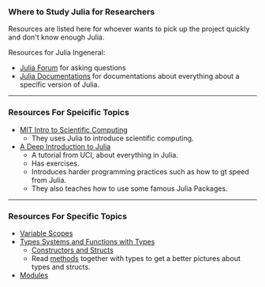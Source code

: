 ### **Where to Study Julia for Researchers**

Resources are listed here for whoever wants to pick up the project quickly and don't know enough Julia. 

Resources for Julia Ingeneral: 
* [Julia Forum](https://discourse.julialang.org/) for asking questions
* [Julia Documentations](https://docs.julialang.org/en/v1/) for documentations about everything about a specific version of Julia. 



---
### **Resources For Speicific Topics**

* [MIT Intro to Scientific Computing](https://computationalthinking.mit.edu/Spring21/)
  * They uses Julia to introduce scientific computing. 
* [A Deep Introduction to Julia](http://ucidatascienceinitiative.github.io/IntroToJulia/)
  * A tutorial from UCI, about everything in Julia. 
  * Has exercises. 
  * Introduces harder programming practices such as how to gt speed from Julia. 
  * They also teaches how to use some famous Julia Packages. 


---
### **Resources For Specific Topics**

* [Variable Scopes](https://docs.julialang.org/en/v1/manual/variables-and-scoping/)
* [Types Systems and Functions with Types](https://docs.julialang.org/en/v1/manual/types/)
  * [Constructors and Structs](https://docs.julialang.org/en/v1/manual/constructors/)
  * Read [methods](https://docs.julialang.org/en/v1/manual/methods/) together with types to get a better pictures about types and structs.  
* [Modules](https://docs.julialang.org/en/v1/manual/modules/)
